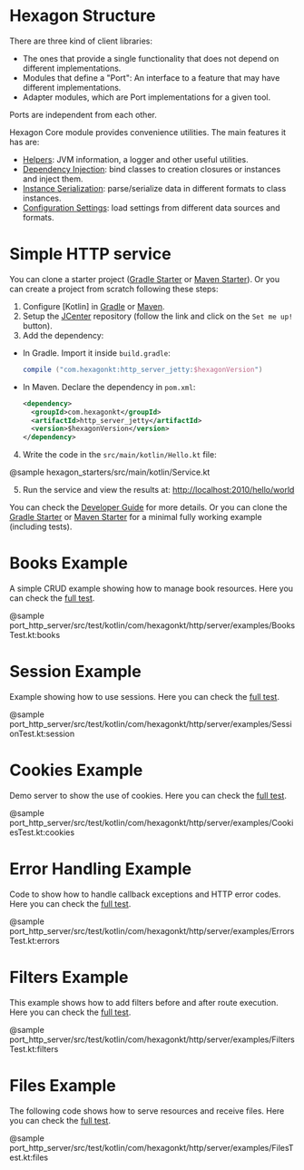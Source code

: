 
# Hexagon Structure

There are three kind of client libraries:

* The ones that provide a single functionality that does not depend on different implementations.
* Modules that define a "Port": An interface to a feature that may have different implementations.
* Adapter modules, which are Port implementations for a given tool.
  
Ports are independent from each other.

Hexagon Core module provides convenience utilities. The main features it has are:

* [Helpers]: JVM information, a logger and other useful utilities.
* [Dependency Injection]: bind classes to creation closures or instances and inject them.
* [Instance Serialization]: parse/serialize data in different formats to class instances.
* [Configuration Settings]: load settings from different data sources and formats.

[Helpers]: /hexagon_core/com.hexagonkt.helpers
[Dependency Injection]: /hexagon_core/com.hexagonkt.injection
[Instance Serialization]: /hexagon_core/com.hexagonkt.serialization
[Configuration Settings]: /hexagon_core/com.hexagonkt.settings

# Simple HTTP service

You can clone a starter project ([Gradle Starter] or [Maven Starter]). Or you can create a project
from scratch following these steps:

1. Configure [Kotlin] in [Gradle][Setup Gradle] or [Maven][Setup Maven].
2. Setup the [JCenter] repository (follow the link and click on the `Set me up!` button).
3. Add the dependency:

  * In Gradle. Import it inside `build.gradle`:

    ```groovy
    compile ("com.hexagonkt:http_server_jetty:$hexagonVersion")
    ```

  * In Maven. Declare the dependency in `pom.xml`:

    ```xml
    <dependency>
      <groupId>com.hexagonkt</groupId>
      <artifactId>http_server_jetty</artifactId>
      <version>$hexagonVersion</version>
    </dependency>
    ```

4. Write the code in the `src/main/kotlin/Hello.kt` file:

@sample hexagon_starters/src/main/kotlin/Service.kt

5. Run the service and view the results at: [http://localhost:2010/hello/world][Endpoint]

You can check the [Developer Guide] for more details. Or you can clone the [Gradle Starter] or
[Maven Starter] for a minimal fully working example (including tests).

[Gradle Starter]: https://github.com/hexagonkt/gradle_starter
[Maven Starter]: https://github.com/hexagonkt/maven_starter
[Setup Gradle]: https://kotlinlang.org/docs/reference/using-gradle.html
[Setup Maven]: https://kotlinlang.org/docs/reference/using-maven.html
[JCenter]: https://bintray.com/bintray/jcenter
[Endpoint]: http://localhost:2010/hello/world
[Developer Guide]: /developer_guide.html

# Books Example

A simple CRUD example showing how to manage book resources. Here you can check the
[full test](https://github.com/hexagonkt/hexagon/blob/master/port_http_server/src/test/kotlin/com/hexagonkt/http/server/examples/BooksTest.kt).

@sample port_http_server/src/test/kotlin/com/hexagonkt/http/server/examples/BooksTest.kt:books

# Session Example

Example showing how to use sessions. Here you can check the
[full test](https://github.com/hexagonkt/hexagon/blob/master/port_http_server/src/test/kotlin/com/hexagonkt/http/server/examples/SessionTest.kt).

@sample port_http_server/src/test/kotlin/com/hexagonkt/http/server/examples/SessionTest.kt:session

# Cookies Example

Demo server to show the use of cookies. Here you can check the
[full test](https://github.com/hexagonkt/hexagon/blob/master/port_http_server/src/test/kotlin/com/hexagonkt/http/server/examples/CookiesTest.kt).

@sample port_http_server/src/test/kotlin/com/hexagonkt/http/server/examples/CookiesTest.kt:cookies

# Error Handling Example

Code to show how to handle callback exceptions and HTTP error codes. Here you can check the
[full test](https://github.com/hexagonkt/hexagon/blob/master/port_http_server/src/test/kotlin/com/hexagonkt/http/server/examples/ErrorsTest.kt).

@sample port_http_server/src/test/kotlin/com/hexagonkt/http/server/examples/ErrorsTest.kt:errors

# Filters Example

This example shows how to add filters before and after route execution. Here you can check the
[full test](https://github.com/hexagonkt/hexagon/blob/master/port_http_server/src/test/kotlin/com/hexagonkt/http/server/examples/FiltersTest.kt).

@sample port_http_server/src/test/kotlin/com/hexagonkt/http/server/examples/FiltersTest.kt:filters

# Files Example

The following code shows how to serve resources and receive files. Here you can check the
[full test](https://github.com/hexagonkt/hexagon/blob/master/port_http_server/src/test/kotlin/com/hexagonkt/http/server/examples/FilesTest.kt).

@sample port_http_server/src/test/kotlin/com/hexagonkt/http/server/examples/FilesTest.kt:files
